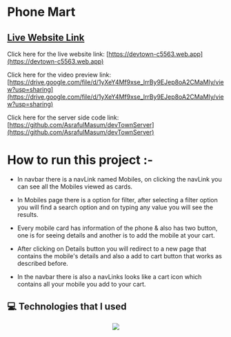 # Phone Mart

## [ Live Website Link](https://devtown-c5563.web.app)

Click here for the live website link: [https://devtown-c5563.web.app](https://devtown-c5563.web.app)

Click here for the video preview link: [https://drive.google.com/file/d/1yXeY4Mf9xse_lrrBy9EJep8oA2CMaMIy/view?usp=sharing](https://drive.google.com/file/d/1yXeY4Mf9xse_lrrBy9EJep8oA2CMaMIy/view?usp=sharing)

Click here for the server side code link: [https://github.com/AsrafulMasum/devTownServer](https://github.com/AsrafulMasum/devTownServer)

# How to run this project :- 

- In navbar there is a navLink named Mobiles, on clicking the navLink you can see all the Mobiles viewed as cards.

- In Mobiles page there is a option for filter, after selecting a filter option you will find a search option and on typing any value you will see the results.

- Every mobile card has information of the phone & also has two button, one is for seeing details and another is to add the mobile at your cart.

- After clicking on Details button you will redirect to a new page that contains the mobile's details and also a add to cart button that works as described before.

- In the navbar there is also a navLinks looks like a cart icon which contains all your mobile you add to your cart.

## 💻 Technologies that I used

  <p align="center">
  <a href="https://skillicons.dev">
    <img src="https://skillicons.dev/icons?i=js,tailwind,react,firebase,nodejs,mongodb,express" />
  </a>
</p>
